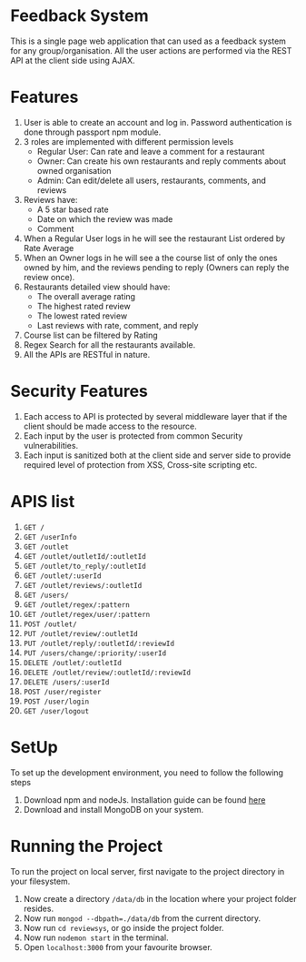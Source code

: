 # Feedback System
This is a single page web application that can used as a feedback system for any group/organisation. All the user actions are performed via the REST API at the client side using AJAX.

# Features
1. User is able to create an account and log in. Password authentication is done through passport npm module.
2. 3 roles are implemented with different permission levels
    * Regular User: Can rate and leave a comment for a restaurant
    * Owner: Can create his own restaurants and reply comments about owned organisation
    * Admin: Can edit/delete all users, restaurants, comments, and reviews
3. Reviews have:
    * A 5 star based rate
    * Date on which the review was made
    * Comment
4. When a Regular User logs in he will see the restaurant List ordered by Rate Average
5. When an Owner logs in he will see a the course list of only the ones owned by him, and the reviews pending to reply
(Owners can reply the review once).
6. Restaurants detailed view should have:
    * The overall average rating
    * The highest rated review
    * The lowest rated review
    * Last reviews with rate, comment, and reply
7. Course list can be filtered by Rating
8. Regex Search for all the restaurants available.
9. All the APIs are RESTful in nature.

# Security Features
1. Each access to API is protected by several middleware layer that if the client should be made access to the resource.
2. Each input by the user is protected from common Security vulnerabilities.
3. Each input is sanitized both at the client side and server side to provide required level of protection from XSS, Cross-site scripting etc.

# APIS list
1. `GET /`
2. `GET /userInfo`
3. `GET /outlet`
4. `GET /outlet/outletId/:outletId`
5. `GET /outlet/to_reply/:outletId`
6. `GET /outlet/:userId`
7. `GET /outlet/reviews/:outletId`
8. `GET /users/`
9. `GET /outlet/regex/:pattern`
10. `GET /outlet/regex/user/:pattern`
11. `POST /outlet/`
12. `PUT /outlet/review/:outletId`
13. `PUT /outlet/reply/:outletId/:reviewId`
14. `PUT /users/change/:priority/:userId`
15. `DELETE /outlet/:outletId`
16. `DELETE /outlet/review/:outletId/:reviewId`
17. `DELETE /users/:userId`
18. `POST /user/register`
19. `POST /user/login`
20. `GET /user/logout`

# SetUp
To set up the development environment, you need to follow the following steps
1. Download npm and nodeJs. Installation guide can be found [here](https://www.joyent.com/blog/installing-node-and-npm)
2. Download and install MongoDB on your system.

# Running the Project
To run the project on local server, first navigate to the project directory in your filesystem.
1. Now create a directory `/data/db` in the location where your project folder resides.
2. Now run `mongod --dbpath=./data/db` from the current directory.
3. Now run `cd reviewsys`, or go inside the project folder.
4. Now run `nodemon start` in the terminal.
5. Open `localhost:3000` from your favourite browser.

